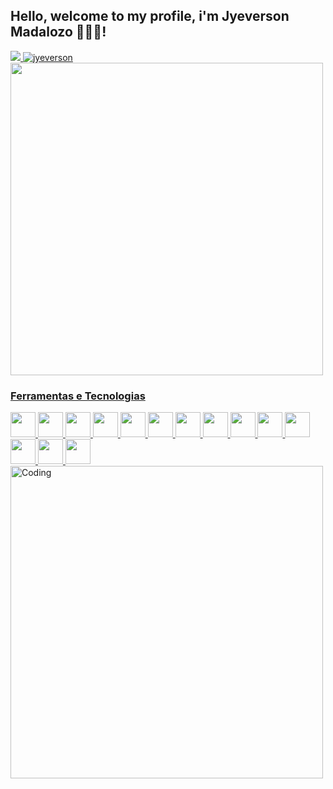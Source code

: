 ## Hello, welcome to my profile, i'm Jyeverson Madalozo 👦🏻‍💻! 
 <div>
  <a href="https://github.com/Jyeverson-Madalozo">
  <img align="eight" src="https://github-readme-stats.vercel.app/api?username=Jyeverson&show_icons=true&theme=highcontrast&include_all_commits=true&count_private=true"/>
  <img align="eight" src="https://github-readme-streak-stats.herokuapp.com/?user=jyeverson&theme=highcontrast" alt="jyeverson" />
  <img align="center" width="500" src="https://github-readme-stats.vercel.app/api/top-langs/?username=Jyeverson&layout=compact&langs_count=7&theme=highcontrast"/>
  
 
</div>
 
### Ferramentas e Tecnologias
<img src="https://cdn.jsdelivr.net/gh/devicons/devicon/icons/git/git-original.svg" width="40" height="40"/>
<img src="https://cdn.jsdelivr.net/gh/devicons/devicon/icons/kotlin/kotlin-original.svg" width="40" height="40"/>
<img src="https://cdn.jsdelivr.net/gh/devicons/devicon/icons/java/java-original.svg" width="40" height="40"/>
<img src="https://cdn.jsdelivr.net/gh/devicons/devicon/icons/androidstudio/androidstudio-original.svg" width="40" height="40"/>
<img src="https://cdn.jsdelivr.net/gh/devicons/devicon/icons/css3/css3-original.svg" width="40" height="40"/>
<img src="https://cdn.jsdelivr.net/gh/devicons/devicon/icons/html5/html5-original.svg" width="40" height="40"/>
<img src="https://cdn.jsdelivr.net/gh/devicons/devicon/icons/javascript/javascript-original.svg" width="40" height="40"/>
<img src="https://cdn.jsdelivr.net/gh/devicons/devicon/icons/angularjs/angularjs-original.svg" width="40" height="40"/>
<img src="https://cdn.jsdelivr.net/gh/devicons/devicon/icons/linux/linux-original.svg" width="40" height="40"/>
<img src="https://cdn.jsdelivr.net/gh/devicons/devicon/icons/python/python-original.svg" width="40" height="40"/>
<img src="https://cdn.jsdelivr.net/gh/devicons/devicon/icons/vscode/vscode-original.svg" width="40" height="40"/>
<img src="https://cdn.jsdelivr.net/gh/devicons/devicon/icons/docker/docker-original.svg" width="40" height="40"/>
<img src="https://cdn.jsdelivr.net/gh/devicons/devicon/icons/nodejs/nodejs-original.svg" width="40" height="40"/>
<img src="https://cdn.jsdelivr.net/gh/devicons/devicon/icons/mysql/mysql-original.svg" width="40" height="40"/>
<br><img align="center" alt="Coding" width="500" src="https://thumbs.gfycat.com/EvilNextDevilfish-size_restricted.gif" />
